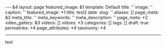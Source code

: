 --- &4
layout: page
featured_image: &1
  template: Default
  title: ''
  image: ''
  caption: ''
  featured_image: *1
title: test2
date: 
slug: ''
aliases: []
page_meta: &2
  meta_title: ''
  meta_keywords: ''
  meta_description: ''
  page_meta: *2
video_gallery: &3
  videos: []
  vidoes: *3
categories: []
tags: []
draft: true
permalinks: *4
page_attributes: *4
taxonomy: *4

---
test